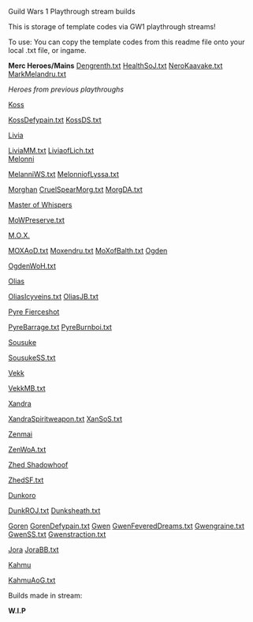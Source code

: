 Guild Wars 1 Playthrough stream builds

This is storage of template codes via GW1 playthrough streams!


To use: You can copy the template codes from this readme file onto your local .txt file, or ingame.

<b>Merc Heroes/Mains</b>
[Dengrenth.txt](https://github.com/Conan9287/gw1streambuildrepo/files/11324632/Dengrenth.txt)
[HealthSoJ.txt](https://github.com/Conan9287/gw1streambuildrepo/files/11324633/HealthSoJ.txt)
[NeroKaavake.txt](https://github.com/Conan9287/gw1streambuildrepo/files/11324634/NeroKaavake.txt)
[MarkMelandru.txt](https://github.com/Conan9287/gw1streambuildrepo/files/11324643/MarkMelandru.txt)

<i>Heroes from previous playthroughs</i>


<u>Koss</u>

[KossDefypain.txt](https://github.com/Conan9287/gw1streambuildrepo/files/11324638/KossDefypain.txt)
[KossDS.txt](https://github.com/Conan9287/gw1streambuildrepo/files/11324639/KossDS.txt)

<u>Livia</u>

[LiviaMM.txt](https://github.com/Conan9287/gw1streambuildrepo/files/11324640/LiviaMM.txt)
[LiviaofLich.txt](https://github.com/Conan9287/gw1streambuildrepo/files/11324642/LiviaofLich.txt)\
<u>Melonni</u>

[MelanniWS.txt](https://github.com/Conan9287/gw1streambuildrepo/files/11324644/MelanniWS.txt)
[MelonniofLyssa.txt](https://github.com/Conan9287/gw1streambuildrepo/files/11324645/MelonniofLyssa.txt)

<u>Morghan</u>
[CruelSpearMorg.txt](https://github.com/Conan9287/gw1streambuildrepo/files/11324663/CruelSpearMorg.txt)
[MorgDA.txt](https://github.com/Conan9287/gw1streambuildrepo/files/11324646/MorgDA.txt)

<u>Master of Whispers</U>

[MoWPreserve.txt](https://github.com/Conan9287/gw1streambuildrepo/files/11324647/MoWPreserve.txt)

<u>M.O.X.</u>

[MOXAoD.txt](https://github.com/Conan9287/gw1streambuildrepo/files/11324648/MOXAoD.txt)
[Moxendru.txt](https://github.com/Conan9287/gw1streambuildrepo/files/11324649/Moxendru.txt)
[MoXofBalth.txt](https://github.com/Conan9287/gw1streambuildrepo/files/11324650/MoXofBalth.txt)
<u>Ogden</u>

[OgdenWoH.txt](https://github.com/Conan9287/gw1streambuildrepo/files/11324651/OgdenWoH.txt)

<u>Olias</u>

[OliasIcyveins.txt](https://github.com/Conan9287/gw1streambuildrepo/files/11324652/OliasIcyveins.txt)
[OliasJB.txt](https://github.com/Conan9287/gw1streambuildrepo/files/11324653/OliasJB.txt)

<u>Pyre Fierceshot</u>

[PyreBarrage.txt](https://github.com/Conan9287/gw1streambuildrepo/files/11324654/PyreBarrage.txt)
[PyreBurnboi.txt](https://github.com/Conan9287/gw1streambuildrepo/files/11324655/PyreBurnboi.txt)

<u>Sousuke</u>

[SousukeSS.txt](https://github.com/Conan9287/gw1streambuildrepo/files/11324656/SousukeSS.txt)

<u>Vekk</u>

[VekkMB.txt](https://github.com/Conan9287/gw1streambuildrepo/files/11324657/VekkMB.txt)

<u>Xandra</u>

[XandraSpiritweapon.txt](https://github.com/Conan9287/gw1streambuildrepo/files/11324658/XandraSpiritweapon.txt)
[XanSoS.txt](https://github.com/Conan9287/gw1streambuildrepo/files/11324660/XanSoS.txt)

<u>Zenmai</u>

[ZenWoA.txt](https://github.com/Conan9287/gw1streambuildrepo/files/11324661/ZenWoA.txt)

<u>Zhed Shadowhoof </u>

[ZhedSF.txt](https://github.com/Conan9287/gw1streambuildrepo/files/11324662/ZhedSF.txt)

<u>Dunkoro</u>

[DunkROJ.txt](https://github.com/Conan9287/gw1streambuildrepo/files/11324664/DunkROJ.txt)
[Dunksheath.txt](https://github.com/Conan9287/gw1streambuildrepo/files/11324665/Dunksheath.txt)

<u>Goren</u>
[GorenDefypain.txt](https://github.com/Conan9287/gw1streambuildrepo/files/11324666/GorenDefypain.txt)
<u>Gwen</u>
[GwenFeveredDreams.txt](https://github.com/Conan9287/gw1streambuildrepo/files/11324667/GwenFeveredDreams.txt)
[Gwengraine.txt](https://github.com/Conan9287/gw1streambuildrepo/files/11324668/Gwengraine.txt)
[GwenSS.txt](https://github.com/Conan9287/gw1streambuildrepo/files/11324669/GwenSS.txt)
[Gwenstraction.txt](https://github.com/Conan9287/gw1streambuildrepo/files/11324670/Gwenstraction.txt)

<u>Jora</u>
[JoraBB.txt](https://github.com/Conan9287/gw1streambuildrepo/files/11324671/JoraBB.txt)

<u>Kahmu</u>

[KahmuAoG.txt](https://github.com/Conan9287/gw1streambuildrepo/files/11324672/KahmuAoG.txt)


Builds made in stream:

<b>W.I.P</b>
